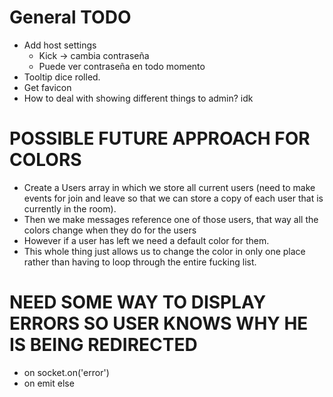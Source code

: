 # General TODO

- Add host settings
  - Kick -> cambia contraseña
  - Puede ver contraseña en todo momento
- Tooltip dice rolled.
- Get favicon
- How to deal with showing different things to admin? idk

# POSSIBLE FUTURE APPROACH FOR COLORS

- Create a Users array in which we store all current users (need to make events for join and leave so that we can store a copy of each user that is currently in the room).
- Then we make messages reference one of those users, that way all the colors change when they do for the users
- However if a user has left we need a default color for them.
- This whole thing just allows us to change the color in only one place rather than having to loop through the entire fucking list.

# NEED SOME WAY TO DISPLAY ERRORS SO USER KNOWS WHY HE IS BEING REDIRECTED

- on socket.on('error')
- on emit else

